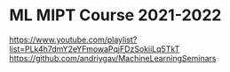 # ML MIPT Course 2021-2022 
https://www.youtube.com/playlist?list=PLk4h7dmY2eYFmowaPqjFDzSokiiLq5TkT
https://github.com/andriygav/MachineLearningSeminars
